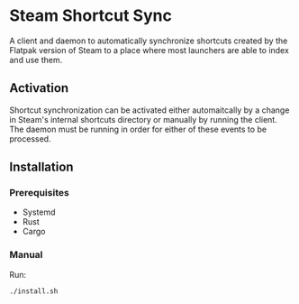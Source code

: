 # Steam Shortcut Sync
A client and daemon to automatically synchronize shortcuts created by the Flatpak version of Steam to a place where most launchers are able to index and use them.

## Activation
Shortcut synchronization can be activated either automaitcally by a change in Steam's internal shortcuts directory or manually by running the client. The daemon must be running in order for either of these events to be processed.

## Installation
### Prerequisites
- Systemd
- Rust
- Cargo
### Manual
Run:
```
./install.sh
```